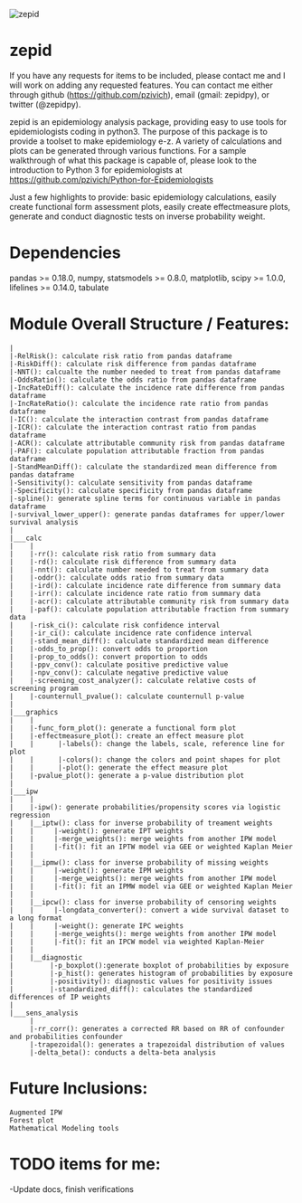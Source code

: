 ![zepid](docs/images/zepid_logo.png)
# zepid

If you have any requests for items to be included, please contact me and I will work on adding any requested features. You can contact me either through github (https://github.com/pzivich), email (gmail: zepidpy), or twitter (@zepidpy).

zepid is an epidemiology analysis package, providing easy to use tools for epidemiologists coding in python3. The purpose of this package is to provide a toolset to make epidemiology e-z. A variety of calculations and plots can be generated through various functions. For a sample walkthrough of what this package is capable of, please look to the introduction to Python 3 for epidemiologists at https://github.com/pzivich/Python-for-Epidemiologists

Just a few highlights to provide: basic epidemiology calculations, easily create functional form assessment plots, easily create effectmeasure plots, generate and conduct diagnostic tests on inverse probability weight.

# Dependencies
pandas >= 0.18.0, numpy, statsmodels >= 0.8.0, matplotlib, scipy >= 1.0.0, lifelines >= 0.14.0, tabulate

# Module Overall Structure / Features:
    |
    |-RelRisk(): calculate risk ratio from pandas dataframe
    |-RiskDiff(): calculate risk difference from pandas dataframe
    |-NNT(): calcualte the number needed to treat from pandas dataframe
    |-OddsRatio(): calculate the odds ratio from pandas dataframe
    |-IncRateDiff(): calculate the incidence rate difference from pandas dataframe
    |-IncRateRatio(): calculate the incidence rate ratio from pandas dataframe
    |-IC(): calculate the interaction contrast from pandas dataframe
    |-ICR(): calculate the interaction contrast ratio from pandas dataframe
    |-ACR(): calculate attributable community risk from pandas dataframe
    |-PAF(): calculate population attributable fraction from pandas dataframe
    |-StandMeanDiff(): calculate the standardized mean difference from pandas dataframe
    |-Sensitivity(): calculate sensitivity from pandas dataframe
    |-Specificity(): calculate specificity from pandas dataframe
    |-spline(): generate spline terms for continuous variable in pandas dataframe
    |-survival_lower_upper(): generate pandas dataframes for upper/lower survival analysis
    |
    |___calc
    |    |
    |    |-rr(): calculate risk ratio from summary data 
    |    |-rd(): calculate risk difference from summary data 
    |    |-nnt(): calculate number needed to treat from summary data 
    |    |-oddr(): calculate odds ratio from summary data 
    |    |-ird(): calculate incidence rate difference from summary data 
    |    |-irr(): calculate incidence rate ratio from summary data 
    |    |-acr(): calculate attributable community risk from summary data 
    |    |-paf(): calculate population attributable fraction from summary data 
    |    |-risk_ci(): calculate risk confidence interval
    |    |-ir_ci(): calculate incidence rate confidence interval
    |    |-stand_mean_diff(): calculate standardized mean difference
    |    |-odds_to_prop(): convert odds to proportion
    |    |-prop_to_odds(): convert proportion to odds
    |    |-ppv_conv(): calculate positive predictive value
    |    |-npv_conv(): calculate negative predictive value
    |    |-screening_cost_analyzer(): calculate relative costs of screening program
    |    |-counternull_pvalue(): calculate counternull p-value
    |
    |___graphics
    |    |
    |    |-func_form_plot(): generate a functional form plot
    |    |-effectmeasure_plot(): create an effect measure plot
    |    |      |-labels(): change the labels, scale, reference line for plot
    |    |      |-colors(): change the colors and point shapes for plot
    |    |      |-plot(): generate the effect measure plot 
    |    |-pvalue_plot(): generate a p-value distribution plot
    |
    |___ipw
    |    |
    |    |-ipw(): generate probabilities/propensity scores via logistic regression
    |    |__iptw(): class for inverse probability of treament weights
    |    |     |-weight(): generate IPT weights 
    |    |     |-merge_weights(): merge weights from another IPW model
    |    |     |-fit(): fit an IPTW model via GEE or weighted Kaplan Meier
    |    |
    |    |__ipmw(): class for inverse probability of missing weights
    |    |     |-weight(): generate IPM weights
    |    |     |-merge_weights(): merge weights from another IPW model
    |    |     |-fit(): fit an IPMW model via GEE or weighted Kaplan Meier
    |    |  
    |    |__ipcw(): class for inverse probability of censoring weights
    |    |     |-longdata_converter(): convert a wide survival dataset to a long format
    |    |     |-weight(): generate IPC weights 
    |    |     |-merge_weights(): merge weights from another IPW model
    |    |     |-fit(): fit an IPCW model via weighted Kaplan-Meier
    |    |
    |    |__diagnostic
    |         |-p_boxplot():generate boxplot of probabilities by exposure
    |         |-p_hist(): generates histogram of probabilities by exposure
    |         |-positivity(): diagnostic values for positivity issues
    |         |-standardized_diff(): calculates the standardized differences of IP weights
    |    
    |___sens_analysis
         |
         |-rr_corr(): generates a corrected RR based on RR of confounder and probabilities confounder
         |-trapezoidal(): generates a trapezoidal distribution of values
         |-delta_beta(): conducts a delta-beta analysis

# Future Inclusions:
    Augmented IPW
    Forest plot
    Mathematical Modeling tools

# TODO items for me:
-Update docs, finish verifications
